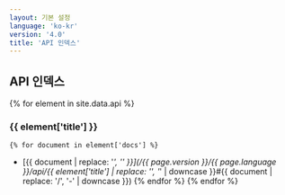 ```yaml
---
layout: 기본 설정
language: 'ko-kr'
version: '4.0'
title: 'API 인덱스'
---
```


## API 인덱스
{% for element in site.data.api %}
### {{ element['title'] }}
    {% for document in element['docs'] %}
* [{{ document | replace: '_', '\' }}](/{{ page.version }}/{{ page.language }}/api/{{ element['title'] | replace: '\', '_' | downcase }}#{{ document | replace: '/', '-' | downcase }})
    {% endfor %}
{% endfor %}
